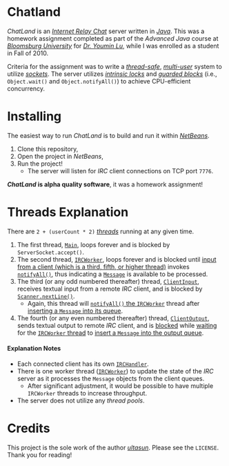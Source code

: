 # Chatland

*ChatLand* is an [*Internet Relay Chat*](https://datatracker.ietf.org/doc/rfc2812/) server written in [*Java*](https://docs.oracle.com/javase/tutorial/index.html). This was a homework assignment completed as part of the *Advanced Java* course at [*Bloomsburg University*](https://www.bloomu.edu/academics/programs/computer-science-bs) for [*Dr. Youmin Lu*](https://www.bloomu.edu/people-directory/youmin-lu), while I was enrolled as a student in Fall of 2010.

Criteria for the assignment was to write a [*thread-safe*](https://docs.oracle.com/javase/tutorial/essential/concurrency/index.html), [*multi-user*](https://en.wikipedia.org/wiki/Internet_Relay_Chat) system to utilize [*sockets*](https://en.wikipedia.org/wiki/Network_socket).  The server utilizes [*intrinsic locks*](https://docs.oracle.com/javase/tutorial/essential/concurrency/locksync.html) and [*guarded blocks*]() (i.e., `Object.wait()` and `Object.notifyAll()`) to achieve CPU-efficient concurrency.

# Installing

The easiest way to run *ChatLand* is to build and run it within [*NetBeans*](https://netbeans.apache.org).
1. Clone this repository,
2. Open the project in *NetBeans*,
3. Run the project!
    - The server will listen for *IRC* client connections on TCP port `7776`.

***ChatLand* is alpha quality software**, it was a homework assignment!

# Threads Explanation
There are `2 + (userCount * 2)` [*threads*](https://docs.oracle.com/javase/7/docs/api/java/lang/Thread.html) running at any given time.
1. The first thread, [`Main`](https://github.com/ultasun/chatland/blob/master/src/chatland/threads/Main.java), loops forever and is blocked by `ServerSocket.accept()`.
2. The second thread, [`IRCWorker`](https://github.com/ultasun/chatland/blob/master/src/chatland/threads/IRCWorker.java), loops forever and is blocked until [input from a client (which is a third, fifth, or higher thread)](https://github.com/ultasun/chatland/blob/3a95e6bbcdae05b55b49de6e96b773d5bd7c2ebd/src/chatland/threads/ClientInput.java#L43) invokes [`notifyAll()`](https://github.com/ultasun/chatland/blob/3a95e6bbcdae05b55b49de6e96b773d5bd7c2ebd/src/chatland/IRCHandler.java#L105), thus indicating a [`Message`](https://github.com/ultasun/chatland/blob/3a95e6bbcdae05b55b49de6e96b773d5bd7c2ebd/src/chatland/Message.java) is available to be processed.
3. The third (or any odd numbered thereafter) thread, [`ClientInput`](https://github.com/ultasun/chatland/blob/3a95e6bbcdae05b55b49de6e96b773d5bd7c2ebd/src/chatland/threads/ClientInput.java), receives textual input from a remote *IRC* client, and is blocked by [`Scanner.nextLine()`](https://github.com/ultasun/chatland/blob/3a95e6bbcdae05b55b49de6e96b773d5bd7c2ebd/src/chatland/threads/ClientInput.java#L36).
    - Again, this thread will [`notifyAll()` the `IRCWorker`](https://github.com/ultasun/chatland/blob/3a95e6bbcdae05b55b49de6e96b773d5bd7c2ebd/src/chatland/IRCHandler.java#L105) thread after [inserting a `Message` into its queue](https://github.com/ultasun/chatland/blob/3a95e6bbcdae05b55b49de6e96b773d5bd7c2ebd/src/chatland/threads/ClientInput.java#L43).
4. The fourth (or any even numbered thereafter) thread, [`ClientOutput`](https://github.com/ultasun/chatland/blob/3a95e6bbcdae05b55b49de6e96b773d5bd7c2ebd/src/chatland/threads/ClientOutput.java), sends textual output to remote *IRC* client, and is [blocked](https://github.com/ultasun/chatland/blob/3a95e6bbcdae05b55b49de6e96b773d5bd7c2ebd/src/chatland/threads/ClientOutput.java#L27) while [waiting](https://github.com/ultasun/chatland/blob/3a95e6bbcdae05b55b49de6e96b773d5bd7c2ebd/src/chatland/IRCHandler.java#L116) for the [`IRCWorker` thread](https://github.com/ultasun/chatland/blob/3a95e6bbcdae05b55b49de6e96b773d5bd7c2ebd/src/chatland/threads/IRCWorker.java#L45)  to [insert a `Message` into the output queue](https://github.com/ultasun/chatland/blob/3a95e6bbcdae05b55b49de6e96b773d5bd7c2ebd/src/chatland/IRCHandler.java#L112).

#### Explanation Notes
- Each connected client has its own [`IRCHandler`](https://github.com/ultasun/chatland/blob/3a95e6bbcdae05b55b49de6e96b773d5bd7c2ebd/src/chatland/IRCHandler.java).
- There is one worker thread ([`IRCWorker`](https://github.com/ultasun/chatland/blob/3a95e6bbcdae05b55b49de6e96b773d5bd7c2ebd/src/chatland/threads/IRCWorker.java)) to update the state of the *IRC* server as it processes the `Message` objects from the client queues.
    - After significant adjustment, it would be possible to have multiple `IRCWorker` threads to increase throughput.
- The server does not utilize any *thread pools*.

# Credits
This project is the sole work of the author [*ultasun*](https://ultasun.github.com/ultasun).  Please see the `LICENSE`.  Thank you for reading!

